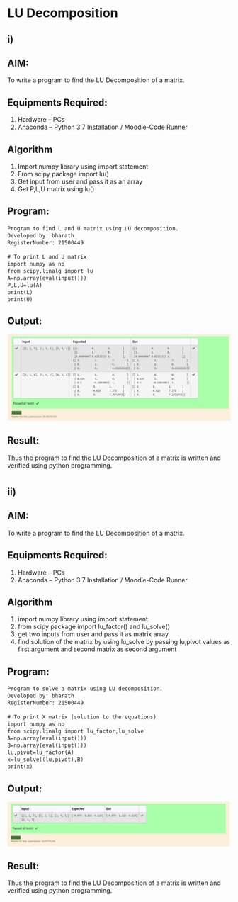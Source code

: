 # LU Decomposition 

## i)

## AIM:
To write a program to find the LU Decomposition of a matrix.

## Equipments Required:
1. Hardware – PCs
2. Anaconda – Python 3.7 Installation / Moodle-Code Runner

## Algorithm
1. Import numpy library using import statement
2. From scipy package import lu()
3. Get input from user and pass it as an array
4. Get P,L,U matrix using lu()

## Program:

```
Program to find L and U matrix using LU decomposition.
Developed by: bharath
RegisterNumber: 21500449

# To print L and U matrix
import numpy as np
from scipy.linalg import lu
A=np.array(eval(input()))
P,L,U=lu(A)
print(L)
print(U)

```

## Output:
![lu decomposition](op1.png)


## Result:
Thus the program to find the LU Decomposition of a matrix is written and verified using python programming.

# 
## ii)

## AIM:
To write a program to find the LU Decomposition of a matrix.

## Equipments Required:
1. Hardware – PCs
2. Anaconda – Python 3.7 Installation / Moodle-Code Runner

## Algorithm
1. import numpy library using import statement
2. from scipy package import lu_factor() and lu_solve()
3. get two inputs from user and pass it as matrix array
4. find solution of the matrix by using lu_solve by passing lu,pivot values as first argument and second matrix as second argument

## Program:

```
Program to solve a matrix using LU decomposition.
Developed by: bharath
RegisterNumber: 21500449

# To print X matrix (solution to the equations)
import numpy as np
from scipy.linalg import lu_factor,lu_solve
A=np.array(eval(input()))
B=np.array(eval(input()))
lu,pivot=lu_factor(A)
x=lu_solve((lu,pivot),B)
print(x)
```

## Output:
![lu decomposition](op2.png)


## Result:
Thus the program to find the LU Decomposition of a matrix is written and verified using python programming.

